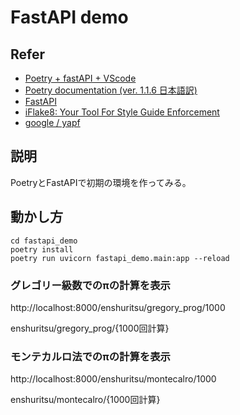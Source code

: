 # FastAPI demo

## Refer

- [Poetry + fastAPI + VScode](https://zenn.dev/fuyu/scraps/5a17cd49801e15)
- [Poetry documentation (ver. 1.1.6 日本語訳)](https://cocoatomo.github.io/poetry-ja/)
- [FastAPI](https://fastapi.tiangolo.com/ja/)
- [iFlake8: Your Tool For Style Guide Enforcement](https://flake8.pycqa.org/en/latest/)
- [ google / yapf ](https://github.com/google/yapf)

## 説明

PoetryとFastAPIで初期の環境を作ってみる。

## 動かし方
    cd fastapi_demo
    poetry install
    poetry run uvicorn fastapi_demo.main:app --reload
    
### グレゴリー級数でのπの計算を表示

http://localhost:8000/enshuritsu/gregory_prog/1000

enshuritsu/gregory_prog/{1000回計算}

### モンテカルロ法でのπの計算を表示

http://localhost:8000/enshuritsu/montecalro/1000

enshuritsu/montecalro/{1000回計算}
